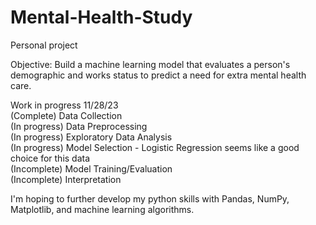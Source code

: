 # Mental-Health-Study
Personal project 

Objective:
Build a machine learning model that evaluates a person's demographic and works status to predict a need for extra mental health care.

Work in progress 11/28/23 <br>
(Complete) Data Collection <br>
(In progress)  Data Preprocessing <br>
(In progress)  Exploratory Data Analysis <br>
(In progress) Model Selection - Logistic Regression seems like a good choice for this data <br>
(Incomplete)  Model Training/Evaluation <br>
(Incomplete)  Interpretation <br>

I'm hoping to further develop my python skills with Pandas, NumPy, Matplotlib, and machine learning algorithms. 
